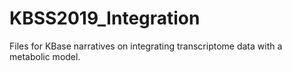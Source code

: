 # KBSS2019_Integration
Files for KBase narratives on integrating transcriptome data with a metabolic model.
